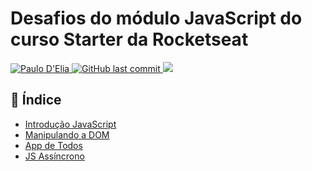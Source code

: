# Desafios do módulo JavaScript do curso Starter da Rocketseat

<p>
  <a href="https://www.linkedin.com/in/paulodelia/">
      <img alt="Paulo D'Elia" src="https://img.shields.io/badge/-paulodelia-important?style=flat&logo=Linkedin&logoColor=white" />
   </a>
  <a href="https://github.com/paulohdelia/proffy/commits/master">
    <img alt="GitHub last commit" src="https://img.shields.io/github/last-commit/paulohdelia/starter-rocketseat-javascript?color=important">
  </a> 
  <img src="https://img.shields.io/github/languages/count/paulohdelia/starter-rocketseat-javascript?color=important&style=flat-square">
</p>


## :book: Índice

* [Introdução JavaScript](/desafios-modulo-01)
* [Manipulando a DOM](/desafios-modulo-02)
* [App de Todos](/desafios-modulo-03)
* [JS Assíncrono](/desafios-modulo-04)
